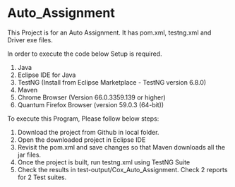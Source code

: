 # Auto_Assignment
This Project is for an Auto Assignment. It has pom.xml, testng.xml and Driver exe files.

In order to execute the code below Setup is required.

1. Java
2. Eclipse IDE for Java
3. TestNG (Install from Eclipse Marketplace - TestNG version 6.8.0)
4. Maven
5. Chrome Browser (Version 66.0.3359.139 or higher) 
6. Quantum Firefox Browser (version 59.0.3 (64-bit))

To execute this Program, Please follow below steps:
1. Download the project from Github in local folder.
2. Open the downloaded project in Eclipse IDE
3. Revisit the pom.xml and save changes so that Maven downloads all the jar files.
4. Once the project is built, run testng.xml using TestNG Suite
5. Check the results in test-output/Cox_Auto_Assignment. Check 2 reports for 2 Test suites.


